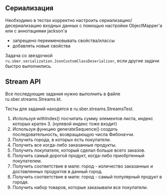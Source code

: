 ## Сериализация
Необходимо в тестах корректно настроить сериализацию/десериализацию входных данных с помощью настройки ObjectMapper'а или c аннотациями jackson'a
* запрещено переименовывать свойства/классы
* добавлять новые свойства

Задача со звездочкой `ru.sber.serialization.JsonCustomClassDeserializer`, если другие задачи быстро выполнились.

## Stream API
Все последующие задания нужно выполнить в файле ru.sber.streams.Streams.kt.

Тесты для заданий находятся в ru.sber.streams.StreamsTest.

1. Используя withIndex() посчитать сумму элементов листа, индекс которых кратен 3. (нулевой индекс тоже входит)
2. Используя функцию generateSequence() создать последовательность, возвращающую числа Фибоначчи.
3. Получить города, в которых есть покупатели.
4. Получить все когда-либо заказанные продукты.
5. Получить покупателя, который сделал больше всего заказов.
6. Получить самый дорогой продукт, когда-либо приобртенный покупателем.
7. Получить соответствие в мапе: город - количество заказанных и доставленных продуктов в данный город.
8. Получить соответствие в мапе: город - самый популярный продукт в городе.
9. Получить набор товаров, которые заказывали все покупатели.

